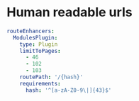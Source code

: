 # Human readable urls

```yaml
routeEnhancers:
  ModulesPlugin:
    type: Plugin
    limitToPages:
      - 46
      - 102
      - 103
    routePath: '/{hash}'
    requirements:
      hash: '^[a-zA-Z0-9\|]{43}$'
```
